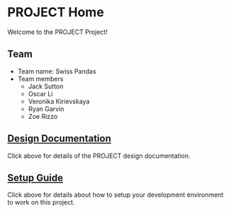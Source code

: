 # PROJECT Home

Welcome to the PROJECT Project!

## Team

* Team name: Swiss Pandas
* Team members
  * Jack Sutton
  * Oscar Li
  * Veronika Kirievskaya
  * Ryan Garvin
  * Zoe Rizzo

## [Design Documentation](DesignDoc)

Click above for details of the PROJECT design documentation.

## [Setup Guide](SetupGuide)

Click above for details about how to setup your development environment to work on this project.
